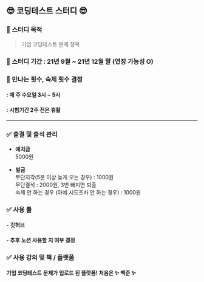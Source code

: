 ## 😎 코딩테스트 스터디 😎
### 📍 스터디 목적
> 기업 코딩테스트 문제 정복
### 📍 스터디 기간 : 21년 9월 ~ 21년 12월 말 (연장 가능성 O)

### 📍 만나는 횟수, 숙제 횟수 결정
#### : 매 주 수요일 3시 ~ 5시 
#### : 시험기간 2주 전은 휴활

---
### ✅ 출결 및 출석 관리
- **예치금**    
    5000원
  

- **벌금**    
    무단지각(5분 이상 늦게 오는 경우) : 1000원    
    무단결석 : 2000원, 3번 빠지면 퇴출    
    숙제 안 하는 경우 (아예 시도조차 안 하는 경우) : 1000원

### ✅ 사용 툴
#### - 깃허브
#### - 추후 노션 사용할 지 여부 결정 

### ✅ 사용 강의 및 책 / 플랫폼
#### 기업 코딩테스트 문제가 업로드 된 플랫폼! 처음은 ✨ 백준 ✨ 


